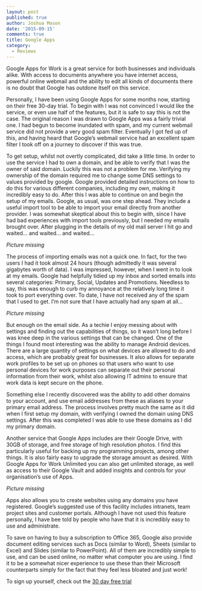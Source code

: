 ```yaml
---
layout: post
published: true
author: Joshua Mason
date: '2015-09-15'
comments: true
title: Google Apps
category:
  - Reviews
---
```

Google Apps for Work is a great service for both businesses and individuals alike. With access to documents anywhere you have internet access, powerful online webmail and the ability to edit all kinds of documents there is no doubt that Google has outdone itself on this service.

Personally, I have been using Google Apps for some months now, starting on their free 30-day trial. To begin with I was not convinced I would like the service, or even use half of the features, but it is safe to say this is not the case. The original reason I was drawn to Google Apps was a fairly trivial one. I had begun to become inundated with spam, and my current webmail service did not provide a very good spam filter. Eventually I got fed up of this, and having heard that Google’s webmail service had an excellent spam filter I took off on a journey to discover if this was true.

To get setup, whilst not overtly complicated, did take a little time. In order to use the service I had to own a domain, and be able to verify that I was the owner of said domain. Luckily this was not a problem for me. Verifying my ownership of the domain required me to change some DNS settings to values provided by google. Google provided detailed instructions on how to do this for various different companies, including my own, making it incredibly easy to do. After this I was able to continue on and begin the setup of my emails. Google, as usual, was one step ahead. They include a useful import tool to be able to import your email directly from another provider. I was somewhat skeptical about this to begin with, since I have had bad experiences with import tools previously, but I needed my emails brought over. After plugging in the details of my old mail server I hit go and waited… and waited… and waited…

*Picture missing*

The process of importing emails was not a quick one. In fact, for the two users I had it took almost 24 hours (though admittedly it was several gigabytes worth of data). I was impressed, however, when I went in to look at my emails. Google had helpfully tidied up my inbox and sorted emails into several categories: Primary, Social, Updates and Promotions. Needless to say, this was enough to curb my annoyance at the relatively long time it took to port everything over. To date, I have not received any of the spam that I used to get. I’m not sure that I have actually had any spam at all…

*Picture missing*

But enough on the email side. As a techie I enjoy messing about with settings and finding out the capabilities of  things, so it wasn’t long before I was knee deep in the various settings that can be changed. One of the things I found most interesting was the ability to manage Android devices. There are a large quantity of settings on what devices are allowed to do and access, which are probably great for businesses. It also allows for separate work profiles to be set up on phones so that users who want to use personal devices for work purposes can separate out their personal information from their work, whilst also allowing IT admins to ensure that work data is kept secure on the phone.

Something else I recently discovered was the ability to add other domains to your account, and use email addresses from these as aliases to your primary email address. The process involves pretty much the same as it did when I first setup my domain, with verifying I owned the domain using DNS settings. After this was completed I was able to use these domains as I did my primary domain.

Another service that Google Apps includes are their Google Drive, with 30GB of storage, and free storage of high resolution photos. I find this particularly useful for backing up my programming projects, among other things. It is also fairly easy to upgrade the storage amount as desired. With Google Apps for Work Unlimited you can also get unlimited storage, as well as access to their Google Vault and added insights and controls for your organisation’s use of Apps.

*Picture missing*

Apps also allows you to create websites using any domains you have registered. Google’s suggested use of this facility includes intranets, team project sites and customer portals. Although I have not used this feature personally, I have bee told by people who have that it is incredibly easy to use and administrate.

To save on having to buy a subscription to Office 365, Google also provide document editing services such as Docs (similar to Word), Sheets (similar to Excel) and Slides (similar to PowerPoint). All of them are incredibly simple to use, and can be used online, no matter what computer you are using. I find it to be a somewhat nicer experience to use these than their Microsoft counterparts simply for the fact that they feel less bloated and just work!

To sign up yourself, check out the <a href="https://goo.gl/CHlP24">30 day free trial</a>
